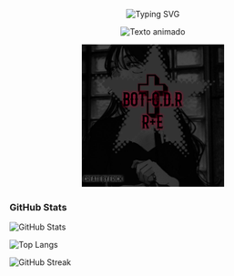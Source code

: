<p align="center">
<img src="https://readme-typing-svg.demolab.com?font=Fira+Code&size=19&pause=1000&color=FF0000&width=435&lines=𝐐𝐔𝐄+𝐑𝐎𝐋𝐋𝐎+𝐒𝐎𝐘+𝐄𝐑𝐈𝐂𝐊+𝐄𝐋+𝐏𝐈𝐓𝐔𝐃𝐎!;𝐃𝐄𝐉𝐀+𝐓𝐔+𝐄𝐒𝐓𝐑𝐄𝐋𝐋𝐀!" alt="Typing SVG" />

<p align="center">
  <img src="https://readme-typing-svg.demolab.com?font=Fira+Code&size=19&pause=1000&color=FF0000&width=435&lines=𝐓𝐑𝐀𝐁𝐀𝐉𝐀𝐍𝐃𝐎+𝐄𝐍+𝐁𝐎𝐓+𝐂𝐃𝐑&color=FF0000&animation=alternating" alt="Texto animado" />
</p>

<p align="center">
  <img src="c505fa08-f6d3-48b7-8ccd-0c7d504c983c.jpeg" width="250" alt="Foto de Erick" />
</p>

### GitHub Stats

![GitHub Stats](https://github-readme-stats.vercel.app/api?username=elpajas30001&show_icons=true&theme=github_dark)

![Top Langs](https://github-readme-stats.vercel.app/api/top-langs/?username=elpajas30001&layout=compact&theme=github_dark)

![GitHub Streak](https://github-readme-streak-stats.herokuapp.com/?user=elpajas30001&theme=github-dark)
